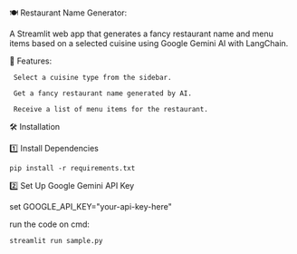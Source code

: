 🍽️ Restaurant Name Generator:

   A Streamlit web app that generates a fancy restaurant name and menu items based on a selected cuisine using Google Gemini AI with LangChain.
   
🚀 Features:

     Select a cuisine type from the sidebar.
   
     Get a fancy restaurant name generated by AI.
   
     Receive a list of menu items for the restaurant. 
🛠️ Installation

 1️⃣ Install Dependencies   

    pip install -r requirements.txt

2️⃣ Set Up Google Gemini API Key
   
   set GOOGLE_API_KEY="your-api-key-here"  

 run the code on cmd:
 
    streamlit run sample.py

